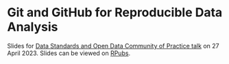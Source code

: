 # Git and GitHub for Reproducible Data Analysis

Slides for [Data Standards and Open Data Community of Practice talk](https://www.eventbrite.co.uk/e/git-and-github-for-reproducible-data-analysis-tickets-558593497187) on 27 April 2023. Slides can be viewed on [RPubs](https://rpubs.com/alicebyers5/version-control-slides).